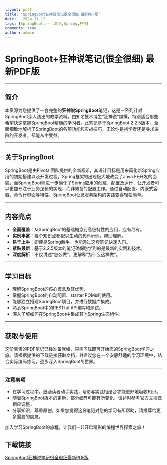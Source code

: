 ```yaml
---
layout: post
title: "SpringBoot狂神说笔记很全很细 最新PDF版"
date:   2024-11-12
tags: [SpringBoot,---,笔记,Spring,狂神]
comments: true
author: admin
---
```

# SpringBoot+狂神说笔记(很全很细) 最新PDF版

---

## 简介

本资源为您提供了一套完整的**狂神说SpringBoot**笔记，这是一系列针对SpringBoot深入浅出的教学资料。由知名技术博主“狂神说”编撰，特别适合那些希望快速掌握SpringBoot精髓的学习者。此笔记基于SpringBoot 2.2.5版本，全面细致地解析了SpringBoot的各项功能和实战技巧，无论你是初学者还是寻求进阶的开发者，都能从中受益。

---

## 关于SpringBoot

SpringBoot是由Pivotal团队提供的全新框架，其设计目标是用来简化新Spring应用的初始搭建以及开发过程。Spring框架的出现极大地改变了Java EE开发的面貌，而SpringBoot则进一步简化了Spring应用的创建、配置及运行，让开发者可以更加专注于业务逻辑的实现，而非繁复的配置工作。通过自动配置、内嵌式容器、命令行界面等特性，SpringBoot让微服务架构的实践变得轻松简单。

---

## 内容亮点

- **全面覆盖**：从SpringBoot的基础概念到高级特性的应用，应有尽有。
- **实例丰富**：每个知识点都配以生动的代码示例，帮助理解。
- **易于上手**：即使是Spring新手，也能通过这套笔记快速入门。
- **紧贴最新**：基于2.2.5版本的笔记确保您学到的是最新的实践和技术。
- **深度解析**：不仅讲述“怎么做”，更解释“为什么这样做”。

---

## 学习目标

- 理解SpringBoot的核心概念及其优势。
- 掌握SpringBoot的自动配置、starter POMs的使用。
- 能够独立搭建SpringBoot项目，并进行数据库集成。
- 熟悉SpringBoot中的RESTful API编写和测试。
- 深入了解如何在SpringBoot中集成其他Spring生态组件。

---

## 获取与使用

这份宝贵的PDF笔记已经准备就绪，只需下载即可开始您的SpringBoot学习之旅。请根据提供的下载链接获取文档，并建议您在一个安静舒适的学习环境中，结合实际编码练习，逐步深入SpringBoot的世界。

---

### 注意事项

- 在学习过程中，鼓励读者动手实践，理论与实践相结合才能更好地吸收知识。
- 随着SpringBoot版本的更新，部分细节可能有所变化，请适时参考官方文档做相应调整。
- 分享知识，尊重原创，如果您觉得这份笔记对您的学习有所帮助，请推荐给更多需要的朋友。

加入学习SpringBoot的旅程，让我们一起开启精彩的编程世界探索之旅！

## 下载链接

[SpringBoot狂神说笔记很全很细最新PDF版](https://pan.quark.cn/s/9bc07fadc791)